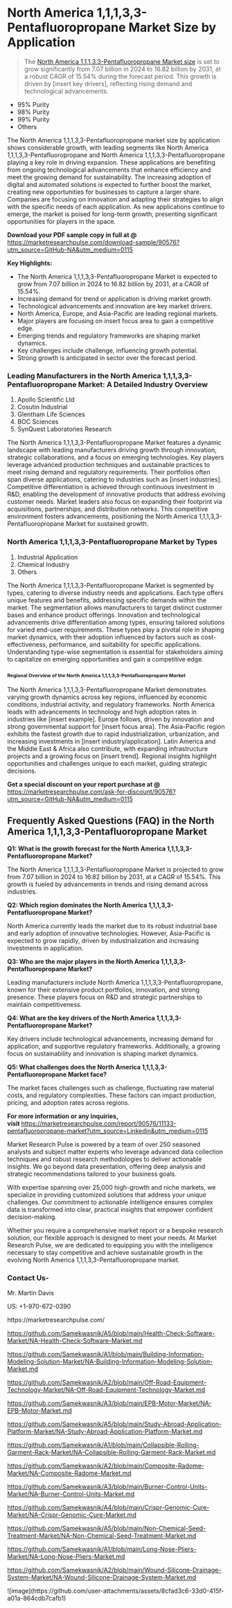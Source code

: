<h1>North America 1,1,1,3,3-Pentafluoropropane Market&nbsp;Size by Application</h1><blockquote><p>The <a href="https://marketresearchpulse.com/download-sample/90576?utm_source=GitHub-NA&amp;utm_medium=0115">North America 1,1,1,3,3-Pentafluoropropane Market size</a> is set to grow significantly from 7.07 billion in 2024 to 16.82 billion by 2031, at a robust CAGR of 15.54% during the forecast period. This growth is driven by [insert key drivers], reflecting rising demand and technological advancements.</p></blockquote><ul><li>95% Purity<li> 98% Purity<li> 99% Purity<li> Others</li></ul><p>The North America 1,1,1,3,3-Pentafluoropropane market size by application shows considerable growth, with leading segments like North America 1,1,1,3,3-Pentafluoropropane and North America 1,1,1,3,3-Pentafluoropropane playing a key role in driving expansion. These applications are benefiting from ongoing technological advancements that enhance efficiency and meet the growing demand for sustainability. The increasing adoption of digital and automated solutions is expected to further boost the market, creating new opportunities for businesses to capture a larger share. Companies are focusing on innovation and adapting their strategies to align with the specific needs of each application. As new applications continue to emerge, the market is poised for long-term growth, presenting significant opportunities for players in the space.</p><p><strong>Download your PDF sample copy in full at @ </strong><a href="https://marketresearchpulse.com/download-sample/90576?utm_source=GitHub-NA&amp;utm_medium=0115">https://marketresearchpulse.com/download-sample/90576?utm_source=GitHub-NA&amp;utm_medium=0115</a></p><p><strong>Key Highlights: </strong></p><ul><li>The North America 1,1,1,3,3-Pentafluoropropane Market is expected to grow from 7.07 billion in 2024 to 16.82 billion by 2031, at a CAGR of 15.54%.</li><li>Increasing demand for trend or application is driving market growth.</li><li>Technological advancements and innovation are key market drivers.</li><li>North America, Europe, and Asia-Pacific are leading regional markets.</li><li>Major players are focusing on insert focus area to gain a competitive edge.</li><li>Emerging trends and regulatory frameworks are shaping market dynamics.</li><li>Key challenges include challenge, influencing growth potential.</li><li>Strong growth is anticipated in sector over the forecast period.</li></ul><h3>Leading Manufacturers in the North America 1,1,1,3,3-Pentafluoropropane Market: A Detailed Industry Overview</h3><ol><li>Apollo Scientific Ltd</li><li>Cosutin Industrial</li><li>Glentham Life Sciences</li><li>BOC Sciences</li><li>SynQuest Laboratories Research</li></ol><div class="flex max-w-full flex-col flex-grow"><div class="min-h-8 text-message flex w-full flex-col items-end gap-2 whitespace-normal break-words [.text-message+&amp;]:mt-5" dir="auto" data-message-author-role="assistant" data-message-id="fd8432e4-4910-450d-b182-61b7bfb0a01f" data-message-model-slug="gpt-4o"><div class="flex w-full flex-col gap-1 empty:hidden first:pt-[3px]"><div class="markdown prose w-full break-words dark:prose-invert light"><p>The North America 1,1,1,3,3-Pentafluoropropane Market features a dynamic landscape with leading manufacturers driving growth through innovation, strategic collaborations, and a focus on emerging technologies. Key players leverage advanced production techniques and sustainable practices to meet rising demand and regulatory requirements. Their portfolios often span diverse applications, catering to industries such as [insert industries]. Competitive differentiation is achieved through continuous investment in R&amp;D, enabling the development of innovative products that address evolving customer needs. Market leaders also focus on expanding their footprint via acquisitions, partnerships, and distribution networks. This competitive environment fosters advancements, positioning the North America 1,1,1,3,3-Pentafluoropropane Market for sustained growth.</p></div></div></div></div><h3>North America 1,1,1,3,3-Pentafluoropropane Market by Types</h3><ol><li>Industrial Application<li> Chemical Industry<li> Others</li></ol><div class="flex max-w-full flex-col flex-grow"><div class="min-h-8 text-message flex w-full flex-col items-end gap-2 whitespace-normal break-words [.text-message+&amp;]:mt-5" dir="auto" data-message-author-role="assistant" data-message-id="084470be-0bb7-4664-bddf-5156b4f41249" data-message-model-slug="gpt-4o-mini"><div class="flex w-full flex-col gap-1 empty:hidden first:pt-[3px]"><div class="markdown prose w-full break-words dark:prose-invert light"><p>The North America 1,1,1,3,3-Pentafluoropropane Market is segmented by types, catering to diverse industry needs and applications. Each type offers unique features and benefits, addressing specific demands within the market. The segmentation allows manufacturers to target distinct customer bases and enhance product offerings. Innovation and technological advancements drive differentiation among types, ensuring tailored solutions for varied end-user requirements. These types play a pivotal role in shaping market dynamics, with their adoption influenced by factors such as cost-effectiveness, performance, and suitability for specific applications. Understanding type-wise segmentation is essential for stakeholders aiming to capitalize on emerging opportunities and gain a competitive edge.</p></div></div></div></div><h3><span style="font-size: 11px;">Regional Overview of the North America 1,1,1,3,3-Pentafluoropropane Market</span></h3><div class="flex max-w-full flex-col flex-grow"><div class="min-h-8 text-message flex w-full flex-col items-end gap-2 whitespace-normal break-words [.text-message+&amp;]:mt-5" dir="auto" data-message-author-role="assistant" data-message-id="e9038762-ce64-4e30-91c9-9bd413514231" data-message-model-slug="gpt-4o-mini"><div class="flex w-full flex-col gap-1 empty:hidden first:pt-[3px]"><div class="markdown prose w-full break-words dark:prose-invert light"><p>The North America 1,1,1,3,3-Pentafluoropropane Market demonstrates varying growth dynamics across key regions, influenced by economic conditions, industrial activity, and regulatory frameworks. North America leads with advancements in technology and high adoption rates in industries like [insert example]. Europe follows, driven by innovation and strong governmental support for [insert focus area]. The Asia-Pacific region exhibits the fastest growth due to rapid industrialization, urbanization, and increasing investments in [insert industry/application]. Latin America and the Middle East &amp; Africa also contribute, with expanding infrastructure projects and a growing focus on [insert trend]. Regional insights highlight opportunities and challenges unique to each market, guiding strategic decisions.</p></div></div></div></div><p><strong>Get a special discount on your report purchase at @ </strong><a href="https://marketresearchpulse.com/ask-for-discount/90576?utm_source=GitHub-NA&amp;utm_medium=0115">https://marketresearchpulse.com/ask-for-discount/90576?utm_source=GitHub-NA&amp;utm_medium=0115</a></p><h2>Frequently Asked Questions (FAQ) in the North America 1,1,1,3,3-Pentafluoropropane Market</h2><p><strong>Q1: What is the growth forecast for the North America 1,1,1,3,3-Pentafluoropropane Market?</strong></p><p>The North America 1,1,1,3,3-Pentafluoropropane Market is projected to grow from 7.07 billion in 2024 to 16.82 billion by 2031, at a CAGR of 15.54%. This growth is fueled by advancements in trends and rising demand across industries.</p><p><strong>Q2: Which region dominates the North America 1,1,1,3,3-Pentafluoropropane Market?</strong></p><p>North America currently leads the market due to its robust industrial base and early adoption of innovative technologies. However, Asia-Pacific is expected to grow rapidly, driven by industrialization and increasing investments in application.</p><p><strong>Q3: Who are the major players in the North America 1,1,1,3,3-Pentafluoropropane Market?</strong></p><p>Leading manufacturers include North America 1,1,1,3,3-Pentafluoropropane, known for their extensive product portfolios, innovation, and strong presence. These players focus on R&amp;D and strategic partnerships to maintain competitiveness.</p><p><strong>Q4: What are the key drivers of the North America 1,1,1,3,3-Pentafluoropropane Market?</strong></p><p>Key drivers include technological advancements, increasing demand for application, and supportive regulatory frameworks. Additionally, a growing focus on sustainability and innovation is shaping market dynamics.</p><p><strong>Q5: What challenges does the North America 1,1,1,3,3-Pentafluoropropane Market face?</strong></p><p>The market faces challenges such as challenge, fluctuating raw material costs, and regulatory complexities. These factors can impact production, pricing, and adoption rates across regions.</p><p><strong>For more information or any inquiries, visit&nbsp;</strong><a href="https://marketresearchpulse.com/report/90576/11133-pentafluoropropane-market?utm_source=Linkedin&utm_medium=0115">https://marketresearchpulse.com/report/90576/11133-pentafluoropropane-market?utm_source=Linkedin&utm_medium=0115</a></p><p>Market Research Pulse is powered by a team of over 250 seasoned analysts and subject matter experts who leverage advanced data collection techniques and robust research methodologies to deliver actionable insights. We go beyond data presentation, offering deep analysis and strategic recommendations tailored to your business goals.</p><p>With expertise spanning over 25,000 high-growth and niche markets, we specialize in providing customized solutions that address your unique challenges. Our commitment to actionable intelligence ensures complex data is transformed into clear, practical insights that empower confident decision-making.</p><p>Whether you require a comprehensive market report or a bespoke research solution, our flexible approach is designed to meet your needs. At Market Research Pulse, we are dedicated to equipping you with the intelligence necessary to stay competitive and achieve sustainable growth in the evolving North America 1,1,1,3,3-Pentafluoropropane market.</p><h3><strong>Contact Us-</strong></h3><p>Mr. Martin Davis</p><p>US: +1-970-672-0390</p><p>https://marketresearchpulse.com/</p><p><a href="https://github.com/Samekwasnik/A5/blob/main/Health-Check-Software-Market/NA-Health-Check-Software-Market.md">https://github.com/Samekwasnik/A5/blob/main/Health-Check-Software-Market/NA-Health-Check-Software-Market.md</a></p><p><a href="https://github.com/Samekwasnik/A1/blob/main/Building-Information-Modeling-Solution-Market/NA-Building-Information-Modeling-Solution-Market.md">https://github.com/Samekwasnik/A1/blob/main/Building-Information-Modeling-Solution-Market/NA-Building-Information-Modeling-Solution-Market.md</a></p><p><a href="https://github.com/Samekwasnik/A2/blob/main/Off-Road-Equipment-Technology-Market/NA-Off-Road-Equipment-Technology-Market.md">https://github.com/Samekwasnik/A2/blob/main/Off-Road-Equipment-Technology-Market/NA-Off-Road-Equipment-Technology-Market.md</a></p><p><a href="https://github.com/Samekwasnik/A3/blob/main/EPB-Motor-Market/NA-EPB-Motor-Market.md">https://github.com/Samekwasnik/A3/blob/main/EPB-Motor-Market/NA-EPB-Motor-Market.md</a></p><p><a href="https://github.com/Samekwasnik/A5/blob/main/Study-Abroad-Application-Platform-Market/NA-Study-Abroad-Application-Platform-Market.md">https://github.com/Samekwasnik/A5/blob/main/Study-Abroad-Application-Platform-Market/NA-Study-Abroad-Application-Platform-Market.md</a></p><p><a href="https://github.com/Samekwasnik/A1/blob/main/Collapsible-Rolling-Garment-Rack-Market/NA-Collapsible-Rolling-Garment-Rack-Market.md">https://github.com/Samekwasnik/A1/blob/main/Collapsible-Rolling-Garment-Rack-Market/NA-Collapsible-Rolling-Garment-Rack-Market.md</a></p><p><a href="https://github.com/Samekwasnik/A2/blob/main/Composite-Radome-Market/NA-Composite-Radome-Market.md">https://github.com/Samekwasnik/A2/blob/main/Composite-Radome-Market/NA-Composite-Radome-Market.md</a></p><p><a href="https://github.com/Samekwasnik/A3/blob/main/Burner-Control-Units-Market/NA-Burner-Control-Units-Market.md">https://github.com/Samekwasnik/A3/blob/main/Burner-Control-Units-Market/NA-Burner-Control-Units-Market.md</a></p><p><a href="https://github.com/Samekwasnik/A4/blob/main/Crispr-Genomic-Cure-Market/NA-Crispr-Genomic-Cure-Market.md">https://github.com/Samekwasnik/A4/blob/main/Crispr-Genomic-Cure-Market/NA-Crispr-Genomic-Cure-Market.md</a></p><p><a href="https://github.com/Samekwasnik/A5/blob/main/Non-Chemical-Seed-Treatment-Market/NA-Non-Chemical-Seed-Treatment-Market.md">https://github.com/Samekwasnik/A5/blob/main/Non-Chemical-Seed-Treatment-Market/NA-Non-Chemical-Seed-Treatment-Market.md</a></p><p><a href="https://github.com/Samekwasnik/A1/blob/main/Long-Nose-Pliers-Market/NA-Long-Nose-Pliers-Market.md">https://github.com/Samekwasnik/A1/blob/main/Long-Nose-Pliers-Market/NA-Long-Nose-Pliers-Market.md</a></p><p><a href="https://github.com/Samekwasnik/A2/blob/main/Wound-Silicone-Drainage-System-Market/NA-Wound-Silicone-Drainage-System-Market.md">https://github.com/Samekwasnik/A2/blob/main/Wound-Silicone-Drainage-System-Market/NA-Wound-Silicone-Drainage-System-Market.md</a></p>
![image](https://github.com/user-attachments/assets/8cfad3c6-33d0-415f-a01a-864cdb7cafb1)
